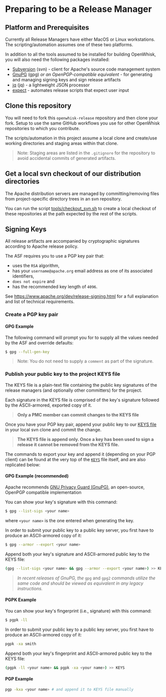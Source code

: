 <!--
#
# Licensed to the Apache Software Foundation (ASF) under one or more
# contributor license agreements.  See the NOTICE file distributed with
# this work for additional information regarding copyright ownership.
# The ASF licenses this file to You under the Apache License, Version 2.0
# (the "License"); you may not use this file except in compliance with
# the License.  You may obtain a copy of the License at
#
#     http://www.apache.org/licenses/LICENSE-2.0
#
# Unless required by applicable law or agreed to in writing, software
# distributed under the License is distributed on an "AS IS" BASIS,
# WITHOUT WARRANTIES OR CONDITIONS OF ANY KIND, either express or implied.
# See the License for the specific language governing permissions and
# limitations under the License.
#
-->

# Preparing to be a Release Manager

## Platform and Prerequisites

Currently all Release Managers have either MacOS or Linux
workstations.  The scripting/automation assumes one of these two
platforms.

In addition to all the tools assumed to be installed for building OpenWhisk, you will also need the following packages installed:

- [Subversion](https://subversion.apache.org/packages.html) (svn) - client for Apache's source code management system
- [GnuPG](https://www.gnupg.org/) (gpg) *or an OpenPGP-compatible equivalent* - for generating and managing signing keys and sign release artifacts
- [jq](https://stedolan.github.io/jq/) (jq) - a lightweight JSON processor
- [expect](https://en.wikipedia.org/wiki/Expect) - automates release scripts that expect user input

## Clone this repository

You will need to fork this `openwhisk-release` repository and then clone your fork.  Setup to use the same GitHub workflows you use for other OpenWhisk repositories to which you contribute.

The scripts/automation in this project assume a local clone and create/use working directories and staging areas within that clone.

> Note: Staging areas are listed in the `.gitignore` for the repository to avoid accidental commits of generated artifacts.

## Get a local svn checkout of our distribution directories

The Apache distribution servers are managed by committing/removing files from project-specific directory trees in an svn repository.

You can run the script [tools/checkout_svn.sh](../tools/checkout_svn.sh) to create a local checkout of these repositories at the path expected by the rest of the scripts.

## Signing Keys

All release artifacts are accompanied by cryptographic signatures according to Apache release policy.

The ASF requires you to use a PGP key pair that:

- uses the `RSA` algorithm,
- has your `username@apache.org` email address as one of its associated identifiers,
- `does not expire` and
- has the recommended key length of `4096`.

See https://www.apache.org/dev/release-signing.html for a full explanation and list of technical requirements.

### Create a PGP key pair

#### GPG Example

The following command will prompt you for to supply all the values needed by the ASF and override defaults:

```sh
$ gpg --full-gen-key
```

> Note: You do not need to supply a `comment` as part of the signature.

### Publish your public key to the project KEYS file

The KEYS file is a plain-text file containing the public key signatures of the release managers (and optionally other committers) for the project.

Each signature in the KEYS file is comprised of the key's signature followed by the ASCII-armored, exported copy of it.

> **Only a PMC member can commit changes to the KEYS file**

Once you have your PGP key pair, append your public key to our [KEYS file](https://dist.apache.org/repos/dist/release/openwhisk/KEYS) in your local svn clone and commit the change.

> **The KEYS file is append only. Once a key has been used to sign a release it cannot be removed from the KEYS file.**

The commands to export your key and append it (depending on your PGP client) can be found at the very top of the [`KEYS`](https://dist.apache.org/repos/dist/release/openwhisk/KEYS) file itself, and are also replicated below:

#### GPG Example (recommended)

Apache recommends [GNU Privacy Guard (GnuPG)](https://www.gnupg.org/), an open-source, OpenPGP compatible implementation

You can show your key's signature with this command:

```sh
$ gpg --list-sigs <your name>
```

where `<your name>` is the one entered when generating the key.

 In order to submit your public key to a public key server, you first have to produce an ASCII-armored copy of it:

```sh
$ gpg --armor --export <your name>
```

Append both your key's signature and ASCII-armored public key to the KEYS file:

```sh
(gpg --list-sigs <your name> && gpg --armor --export <your name>) >> KEYS
```

> *In recent releases of GnuPG, the* `gpg` and `gpg2` *commands utilize the same code and should be viewed as equivalent in any legacy instructions.*

#### PGPK Example

You can show your key's fingerprint (i.e., signature) with this command:

```sh
$ pgpk -ll
```

 In order to submit your public key to a public key server, you first have to produce an ASCII-armored copy of it:

```sh
pgpk -xa smith
```

Append both your key's fingerprint and ASCII-armored public key to the KEYS file:

```sh
(pgpk -ll <your name> && pgpk -xa <your name>) >> KEYS
```

#### PGP Example

```sh
pgp -kxa <your name> # and append it to KEYS file manually
```
